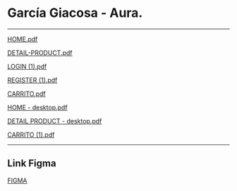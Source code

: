 # García Giacosa - Aura.
---
[HOME.pdf](https://github.com/sofiagarciagiacosa/FIGMA/files/9728062/HOME.pdf)

[DETAIL-PRODUCT.pdf](https://github.com/sofiagarciagiacosa/FIGMA/files/9728086/DETAIL-PRODUCT.pdf)

[LOGIN (1).pdf](https://github.com/sofiagarciagiacosa/FIGMA/files/9728111/LOGIN.1.pdf)

[REGISTER (1).pdf](https://github.com/sofiagarciagiacosa/FIGMA/files/9728123/REGISTER.1.pdf)

[CARRITO.pdf](https://github.com/sofiagarciagiacosa/FIGMA/files/9728134/CARRITO.pdf)

[HOME - desktop.pdf](https://github.com/sofiagarciagiacosa/FIGMA/files/9728140/HOME.-.desktop.pdf)

[DETAIL PRODUCT - desktop.pdf](https://github.com/sofiagarciagiacosa/FIGMA/files/9728149/DETAIL.PRODUCT.-.desktop.pdf)

[CARRITO (1).pdf](https://github.com/sofiagarciagiacosa/FIGMA/files/9728158/CARRITO.1.pdf)

---
## Link Figma

[FIGMA]:https://www.figma.com/file/yXKtKXYUdVC8T9NHQEXIxC/TRABAJO-PR%C3%81CTICO-2?node-id=0%3A1
[FIGMA][FIGMA]
